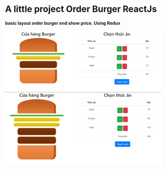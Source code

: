 # A little project Order Burger ReactJs
#### basic layout order burger end show price. Using Redux
![img demo](./public/burger1.png)
![img demo](./public/burger2.png)
